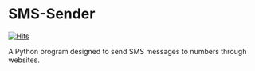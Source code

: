 # SMS-Sender
[![Hits](https://hits.sh/github.com/farukalpay/SMS-Sender.svg)](https://hits.sh/github.com/farukalpay/SMS-Sender/)

A Python program designed to send SMS messages to numbers through websites.
